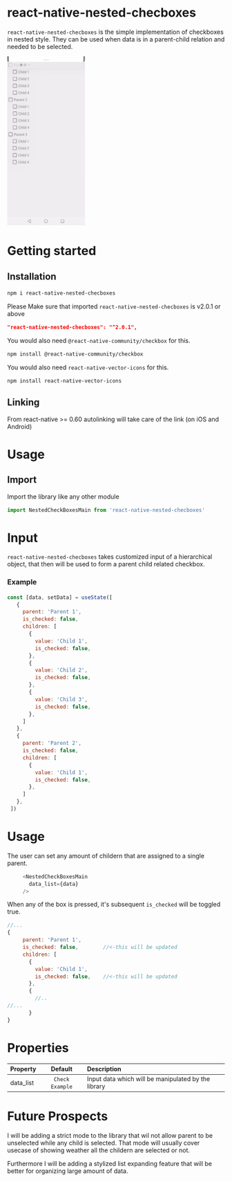 # react-native-nested-checboxes

`react-native-nested-checboxes` is the simple implementation of checkboxes in nested style. They can be used when data is in a parent-child relation and needed to be selected.

<img src="https://raw.githubusercontent.com/gagtic/NestedCheckBox/master/preview/nested_checbox.gif" width="180">

# Getting started
## Installation
```bash
npm i react-native-nested-checboxes
```
Please Make sure that imported `react-native-nested-checboxes` is v2.0.1 or above
```json
"react-native-nested-checboxes": "^2.0.1",
```

You would also need `@react-native-community/checkbox` for this.
```bash
npm install @react-native-community/checkbox
```
You would also need `react-native-vector-icons` for this.
```bash
npm install react-native-vector-icons
```

## Linking
From react-native >= 0.60 autolinking will take care of the link (on iOS and Android)

# Usage
## Import
Import the library like any other module
```javascript
import NestedCheckBoxesMain from 'react-native-nested-checboxes'
```
# Input
`react-native-nested-checboxes` takes customized input of a hierarchical object, that then will be used to form a parent child related checkbox. 
 ### Example
 ```javascript
const [data, setData] = useState([
    {
      parent: 'Parent 1',
      is_checked: false,
      children: [
        {
          value: 'Child 1',
          is_checked: false,
        },
        {
          value: 'Child 2',
          is_checked: false,
        },
        {
          value: 'Child 3',
          is_checked: false,
        },
      ]
    },
    {
      parent: 'Parent 2',
      is_checked: false,
      children: [
        {
          value: 'Child 1',
          is_checked: false,
        },
      ]
    },
  ])
 ```
 # Usage

 The user can set any amount of childern that are assigned to a single parent.
 ```javascript
      <NestedCheckBoxesMain
        data_list={data}
      />
 ```

 When any of the box is pressed, it's subsequent `is_checked` will be toggled true.

 ```javascript
 //...
{
      parent: 'Parent 1',
      is_checked: false,        //<-this will be updated
      children: [
        {
          value: 'Child 1',
          is_checked: false,    //<-this will be updated
        },
        {
          //..
 //...
        }
}
 ```
 
 # Properties
| Property        | Default           | Description  |
| -------------   |:-------------:    | :-----       |
| data_list       | `Check Example`   | Input data which will be manipulated by the library        |

# Future Prospects
I will be adding a strict mode to the library that wil not allow parent to be unselected while any child is selected. That mode will usually cover usecase of showing weather all the childern are selected or not.

Furthermore I will be adding a stylized list expanding feature that will be better for organizing large amount of data.